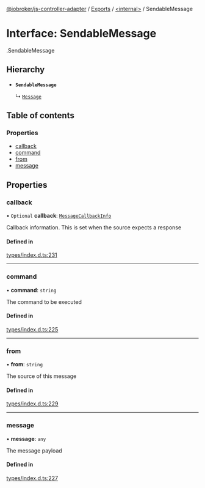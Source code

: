 [@iobroker/js-controller-adapter](../README.md) / [Exports](../modules.md) / [<internal\>](../modules/internal_.md) / SendableMessage

# Interface: SendableMessage

[<internal>](../modules/internal_.md).SendableMessage

## Hierarchy

- **`SendableMessage`**

  ↳ [`Message`](internal_.Message.md)

## Table of contents

### Properties

- [callback](internal_.SendableMessage.md#callback)
- [command](internal_.SendableMessage.md#command)
- [from](internal_.SendableMessage.md#from)
- [message](internal_.SendableMessage.md#message)

## Properties

### callback

• `Optional` **callback**: [`MessageCallbackInfo`](internal_.MessageCallbackInfo.md)

Callback information. This is set when the source expects a response

#### Defined in

[types/index.d.ts:231](https://github.com/ioBroker/ioBroker.js-controller/blob/a0c54039/packages/types/index.d.ts#L231)

___

### command

• **command**: `string`

The command to be executed

#### Defined in

[types/index.d.ts:225](https://github.com/ioBroker/ioBroker.js-controller/blob/a0c54039/packages/types/index.d.ts#L225)

___

### from

• **from**: `string`

The source of this message

#### Defined in

[types/index.d.ts:229](https://github.com/ioBroker/ioBroker.js-controller/blob/a0c54039/packages/types/index.d.ts#L229)

___

### message

• **message**: `any`

The message payload

#### Defined in

[types/index.d.ts:227](https://github.com/ioBroker/ioBroker.js-controller/blob/a0c54039/packages/types/index.d.ts#L227)
